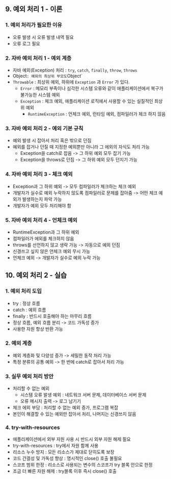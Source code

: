 ## 9. 예외 처리 1 - 이론

### 1. 예외 처리가 필요한 이유
- 오류 발생 시 오류 발생 내역 필요
- 오류 로그 필요

### 2. 자바 예외 처리 1 - 예외 계층
- 자바 예외(Exception) 처리 : `try`, `catch`, `finally`, `throw`, `throws`
- Object` : 예외의 최상위 부모도 `Object`
- `Throwable` : 최상위 예외, 하위에 `Exception` 과 `Error` 가 있다.
  - `Error` : 메모리 부족이나 심각한 시스템 오류와 같이 애플리케이션에서 복구가 불가능한 시스템 예외
  - `Exception` : 체크 예외, 애플리케이션 로직에서 사용할 수 있는 실질적인 최상위 예외
    - `RuntimeException` : 언체크 예외, 런타임 예외, 컴파일러가 체크 하지 않음

### 3. 자바 예외 처리 2 - 예외 기본 규칙
- 예외 발생 시 잡아서 처리 혹은 밖으로 던짐
- 예외를 잡거나 던질 때 지정한 예외뿐만 아니라 그 에외의 자식도 처리 가능
  - Exception을 catch로 잡음 -> 그 하위 예외 모두 잡기 가능
  - Exception을 throws로 던짐 -> 그 하위 예외 모두 던지기 가능

### 4. 자바 예외 처리 3 - 체크 예외
- Exception과 그 하위 예외 -> 모두 컴파일러가 체크하는 체크 예외
- 개발자가 실수로 예외 누락하지 않도록 컴파일러로 문제를 잡아줌 -> 어떤 체크 예외가 발생하는지 파악 가능
- 개발자가 예외 모두 처리해야 함

### 5. 자바 예외 처리 4 - 언체크 예외
- RuntimeException과 그 하위 예외
- 컴파일러가 에외를 체크하지 않음
- throws를 선언하지 않고 생략 가능 -> 자동으로 예외 던짐
- 신경쓰고 싶지 않은 언체크 예외 무시 가능
- 언체크 예외 -> 개발자가 실수로 예외 누락 가능

## 10. 예외 처리 2 - 실습

### 1. 예외 처리 도입
- try : 정상 흐름
- catch : 예외 흐름
- finally : 반드시 호출해야 하는 마무리 흐름
- 정상 흐름, 예외 흐름 분리 -> 코드 가독성 증가
- 사용한 자원 항상 반환 가능

### 2. 예외 계층
- 예외 계층화 및 다양성 증가 -> 세밀한 동작 처리 가능
- 특정 분류의 공통 예외 -> 한 번에 catch로 잡아서 처리 가능

### 3. 실무 예외 처리 방안
- 처리할 수 없는 예외
  - 시스템 오류 발생 예외 : 네트워크 서버 문제, 데이터베이스 서버 문제
  - 오류 메시지 출력 -> 로그 남기기
- 체크 에외 부담 : 처리할 수 없는 예외 증가, 프로그램 복잡
- 본인이 해결할 수 있는 예외만 잡아서 처리, 나머지는 신경쓰지 않음

### 4. try-with-resources
- 애플리케이션에서 외부 자원 사용 시 반드시 외부 자원 해제 필요
- try-with-resources : try에서 자원 함께 사용
- 리소스 누수 방지 : 모든 리소스가 제대로 닫히도록 보장
- 코드 간결성 및 가독성 향상 : 명시적인 close() 호출 불필요
- 스코프 범위 한정 : 리소스로 사용되는 변수의 스코프가 try 블록 안으로 한정
- 조금 더 빠른 자원 해제 : try블록 이후 즉시 close() 호출